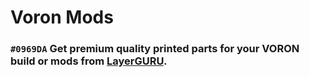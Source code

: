 # Voron Mods

### `#0969DA` Get premium quality printed parts for your VORON build or mods from [LayerGURU](https://layerguru.com/product-category/voron-design/).
